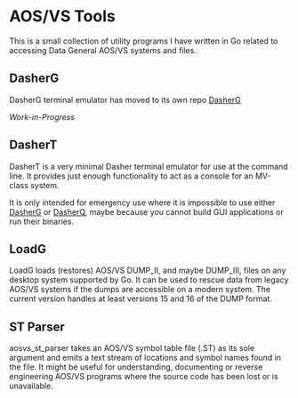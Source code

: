 # AOS/VS Tools

This is a small collection of utility programs I have written in Go related to accessing Data General AOS/VS systems and files.

## DasherG
DasherG terminal emulator has moved to its own repo  [DasherG](https://github.com/SMerrony/DasherG)

*Work-in-Progress*

## DasherT
DasherT is a very minimal Dasher terminal emulator for use at the command line.  It provides just enough functionality to act as a console for an MV-class system.

It is only intended for emergency use where it is impossible to use either [DasherG](https://github.com/SMerrony/DasherG) or [DasherQ](https://github.com/SMerrony/DasherQ), maybe because you cannot build GUI applications or run their binaries.

## LoadG
LoadG loads (restores) AOS/VS DUMP_II, and maybe DUMP_III, files on any desktop system supported by Go.  It can be used to rescue data from legacy AOS/VS systems if the dumps are accessible on a modern system.  The current version handles at least versions 15 and 16 of the DUMP format.

## ST Parser
aosvs_st_parser takes an AOS/VS symbol table file (.ST) as its sole argument and emits a text stream of locations and symbol names found in the file.  It might be useful for understanding, documenting or reverse engineering AOS/VS programs where the source code has been lost or is unavailable.
